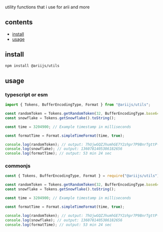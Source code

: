 utility functions that i use for arii and more

## contents

- [install](#installation)
- [usage](#usage)

## install

```bash
npm install @ariijs/utils
```

## usage
### typescript or esm
```typescript
import { Tokens, BufferEncodingType, Format } from "@ariijs/utils";

const randomToken = Tokens.getRandomToken(32, BufferEncodingType.base64url);
const snowflake = Tokens.getSnowflake().toString();

const time = 3204900; // Example timestamp in milliseconds

const formatTime = Format.simpleTimeFormat(time, true);

console.log(randomToken); // output: 7hUjwGQZJhumhGE7Y2zhpr7P9BnrTgttP-GWPJgKP44
console.log(snowflake); // output: 1360781405386182656
console.log(formatTime); // output: 53 min 24 sec
```

### commonjs

```javascript
const { Tokens, BufferEncodingType, Format } = require("@ariijs/utils");

const randomToken = Tokens.getRandomToken(32, BufferEncodingType.base64url);
const snowflake = Tokens.getSnowflake().toString();

const time = 3204900; // Example timestamp in milliseconds

const formatTime = Format.simpleTimeFormat(time, true);

console.log(randomToken); // output: 7hUjwGQZJhumhGE7Y2zhpr7P9BnrTgttP-GWPJgKP44
console.log(snowflake); // output: 1360781405386182656
console.log(formatTime); // output: 53 min 24 sec
```